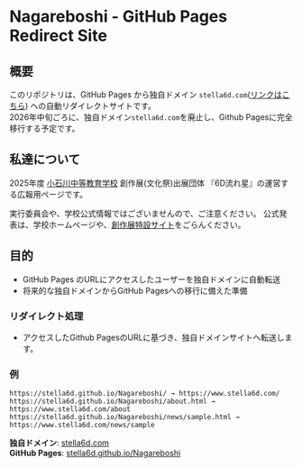 # Nagareboshi - GitHub Pages Redirect Site
## 概要

このリポジトリは、GitHub Pages から独自ドメイン `stella6d.com`([リンクはこちら](https://stella6d.com)) への自動リダイレクトサイトです。  
2026年中旬ごろに、独自ドメイン`stella6d.com`を廃止し、Github Pagesに完全移行する予定です。

## 私達について

2025年度 [小石川中等教育学校](`https://www.metro.ed.jp/koishikawa-s/`) 創作展(文化祭)出展団体 『6D流れ星』の運営する広報用ページです。  
  
実行委員会や、学校公式情報ではございませんので、ご注意ください。
公式発表は、学校ホームページや、[創作展特設サイト](`https://www.sousakuten.com/`)をごらんください。

## 目的

- GitHub Pages のURLにアクセスしたユーザーを独自ドメインに自動転送
- 将来的な独自ドメインからGitHub Pagesへの移行に備えた準備


### リダイレクト処理
- アクセスしたGithub PagesのURLに基づき、独自ドメインサイトへ転送します。

### 例
```
https://stella6d.github.io/Nagareboshi/ → https://www.stella6d.com/
https://stella6d.github.io/Nagareboshi/about.html → https://www.stella6d.com/about
https://stella6d.github.io/Nagareboshi/news/sample.html → https://www.stella6d.com/news/sample
```

**独自ドメイン**: [stella6d.com](https://www.stella6d.com/)  
**GitHub Pages**: [stella6d.github.io/Nagareboshi](https://stella6d.github.io/Nagareboshi/)

